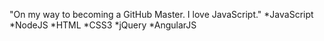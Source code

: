 "On my way to becoming a GitHub Master.  I love JavaScript."
*JavaScript
*NodeJS
*HTML
*CSS3
*jQuery
*AngularJS
